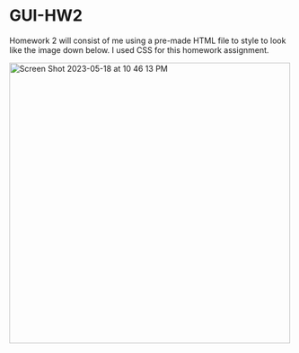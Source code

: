 # GUI-HW2

Homework 2 will consist of me using a pre-made HTML file to style to look like the image down below. I used CSS for this homework assignment.


<img width="500" alt="Screen Shot 2023-05-18 at 10 46 13 PM" src="https://github.com/BladNunez/GUI-HW2/assets/76759742/4cf6b311-f2b5-4246-a69b-51c5171d6412">
